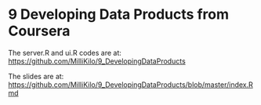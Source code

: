 9 Developing Data Products from Coursera
====================
The server.R and ui.R codes are at: https://github.com/MilliKilo/9_DevelopingDataProducts

The slides are at: https://github.com/MilliKilo/9_DevelopingDataProducts/blob/master/index.Rmd

